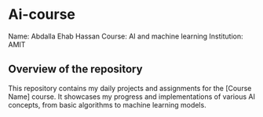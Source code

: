 # Ai-course
Name: Abdalla Ehab Hassan
Course: AI and machine learning
Institution: AMIT

## Overview of the repository 
This repository contains my daily projects and assignments for the [Course Name] course. It showcases my progress and implementations of various AI concepts, from basic algorithms to machine learning models.
